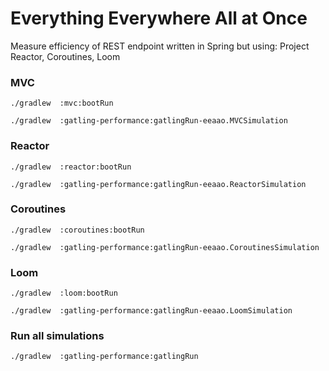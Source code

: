 # Everything Everywhere All at Once

Measure efficiency of REST endpoint written in Spring but using: Project Reactor, Coroutines, Loom

### MVC

`./gradlew  :mvc:bootRun`

`./gradlew  :gatling-performance:gatlingRun-eeaao.MVCSimulation`

### Reactor

`./gradlew  :reactor:bootRun`

`./gradlew  :gatling-performance:gatlingRun-eeaao.ReactorSimulation`

### Coroutines

`./gradlew  :coroutines:bootRun`

`./gradlew  :gatling-performance:gatlingRun-eeaao.CoroutinesSimulation`

### Loom

`./gradlew  :loom:bootRun`

`./gradlew  :gatling-performance:gatlingRun-eeaao.LoomSimulation`

### Run all simulations

`./gradlew  :gatling-performance:gatlingRun`